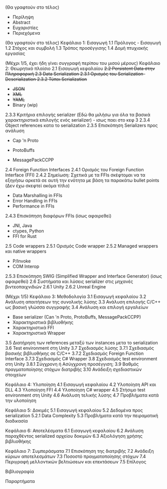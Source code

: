 (Θα γραφτούν στο τέλος)

- Περίληψη
- Abstract
- Ευχαριστίες
- Περιεχόμενα

(Θα γραφτούν στο τέλος)
Κεφάλαιο 1: Εισαγωγή
1.1 Πρόλογος - Εισαγωγή
1.2 Στόχος και συμβολή
1.3 Τρόπος προσέγγισης
1.4 Δομή πτυχιακής εργασίας

(Μέχρι 1/5, έχει ήδη γίνει συγγραφή περίπου του μισού μέρους)
Κεφάλαιο 2: Θεωρητικό πλαίσιο
2.1 Εισαγωγή κεφαλαίου
~~2.2 Persistent Data στην Πληροφορική
2.3 Data Serialization
2.3.1 Ορισμός του Serialization-Deserialization
2.3.2 Τύποι Serialization~~

- ~~JSON~~
- ~~XML~~
- ~~YAML~~
- Binary (wip)

2.3.3 Κριτήρια επιλογής serializer (Εδώ θα μιλήσω για όλα τα βασικά χαρακτηριστικά επιλογής ενός serializer) - ισως παει στο κεφ 3
2.3.4 Object references κατα το serialization
2.3.5 Επισκόπηση Serializers προς ανάλυση

- Cap 'n Proto

- ProtoBuffs

- MessagePackCCPP

2.4 Foreign Function Interfaces
2.4.1 Ορισμός του Foreign Function Interface (FFI)
2.4.2 Σημείωση: Σχετικά με τα FFIs σκέφτομαι να τα εξηγήσω αρκετά σε αυτή την ενότητα με βάση τα παρακάτω bullet points (Δεν έχω σκεφτεί ακόμα τίτλο)

- Data Marshalling in FFIs
- Error Handling in FFIs
- Performance in FFIs

2.4.3 Επισκόπηση διαφόρων FFΙs (ίσως αφαιρεθεί)

- JNI, Java
- ctypes, Python
- FFI for Rust

2.5 Code wrappers
2.5.1 Ορισμός Code wrapper
2.5.2 Managed wrappers και native wrappers

- P/Invoke
- COM Interop

2.5.3 Επισκόπηση SWIG (Simplified Wrapper and Interface Generator) (ίσως αφαιρεθεί)
2.6 Συστήματα και λύσεις serializer στις μηχανές βιντεοπαιχνιδιών
2.6.1 Unity
2.6.2 Unreal Engine

(Μέχρι 1/5)
Κεφάλαιο 3: Μεθοδολογία
3.1 Εισαγωγή κεφαλαίου
3.2 Ανάλυση απαιτήσεων της συνολικής λύσης
3.3 Ανάλυση επιλογής C/C++ ως βασική γλώσσα συγγραφής
3.4 Ανάλυση και επιλογή εργαλείων

- Base serializer (Can 'n Proto, ProtoBuffs, MessagePackCCPP)
- Χαρακτηριστικά βιβλιοθήκης 
- Χαρακτηριστικά FFI
- Χαρακτηριστικά Wrapper

3.5 Διατήρηση των references μεταξύ των instances μετα το serialization
3.6 Test environment στη Unity
3.7 Σχεδιασμός λύσης
3.7.1 Σχεδιασμός βασικής βιβλιοθήκης σε C/C++
3.7.2 Σχεδιασμός Foreign Function Interface
3.7.3 Σχεδιασμός C# Wrapper
3.8 Σχεδιασμός test environment στη Unity
3.8.1 Σύγχρονη ή Ασύγχρονη προσέγγιση;
3.9 Βαθμός πραγματοποίησης στόχων διατριβής
3.10 Ανάδειξη σχεδιαστικών στοιχείων

Κεφάλαιο 4: Υλοποίηση
4.1 Εισαγωγή κεφαλαίου
4.2 Υλοποίηση API και DLL
4.3 Υλοποίηση FFI
4.4 Υλοποίηση C# wrapper
4.5 Στήσιμο test environment στη Unity
4.6 Ανάλυση τελικής λύσης
4.7 Προβλήματα κατά την υλοποίηση

Κεφάλαιο 5: Δοκιμές
5.1 Εισαγωγή κεφαλαίου
5.2 Δεδομένα προς serialization
5.2.1 Data Complexity
5.3 Προβλήματα κατά την πειραματική διαδικασία

Κεφάλαιο 6: Αποτελέσματα
6.1 Εισαγωγή κεφαλαίου
6.2 Ανάλυση παραχθέντος serialized αρχείου δοκιμών
6.3 Αξιολόγηση χρήσης βιβλιοθήκης

Κεφάλαιο 7: Συμπεράσματα
7.1 Επισκόπηση της διατριβής
7.2 Ανάδειξη κύριων αποτελεσμάτων
7.3 Ποσοστό πραγματοποίησης στόχων
7.4 Περιγραφή μελλοντικών βελτιώσεων και επεκτάσεων
7.5 Επίλογος

Βιβλιογραφία

Παραρτήματα
